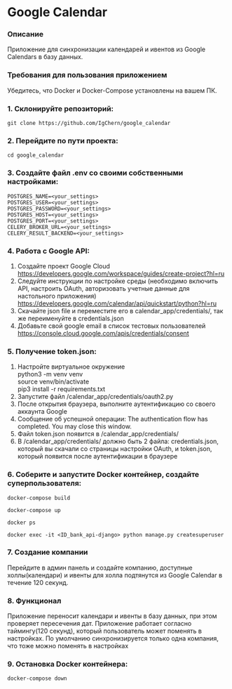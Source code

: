# Google Calendar

### Описание
Приложение для синхронизации календарей и ивентов из Google Calendars в базу данных.

### Требования для пользования приложением

Убедитесь, что Docker и Docker-Compose установлены на вашем ПК.

### 1. Склонируйте репозиторий:

    git clone https://github.com/IgChern/google_calendar

### 2. Перейдите по пути проекта:

    cd google_calendar

### 3. Создайте файл .env со своими собственными настройками:

    POSTGRES_NAME=<your_settings>
    POSTGRES_USER=<your_settings>
    POSTGRES_PASSWORD=<your_settings>
    POSTGRES_HOST=<your_settings>
    POSTGRES_PORT=<your_settings>
    CELERY_BROKER_URL=<your_settings>
    CELERY_RESULT_BACKEND=<your_settings>

### 4. Работа с Google API:  
1. Создайте проект Google Cloud  
https://developers.google.com/workspace/guides/create-project?hl=ru
2. Следуйте инструкции по настройке среды (необходимо включить API, настроить OAuth, авторизовать учетные данные для настольного приложения)  
https://developers.google.com/calendar/api/quickstart/python?hl=ru
3. Скачайте json file и переместите его в calendar_app/credentials/, так же переименуйте в credentials.json
4. Добавьте свой google email в список тестовых пользователей  
https://console.cloud.google.com/apis/credentials/consent

### 5. Получение token.json:
1. Настройте виртуальное окружение  
python3 -m venv venv  
source venv/bin/activate  
pip3 install -r requirements.txt 
2. Запустите файл /calendar_app/credentials/oauth2.py
3. После открытия браузера, выполните аутентификацию со своего аккаунта Google
4. Сообщение об успешной операции: The authentication flow has completed. You may close this window.
5. Файл token.json появится в /calendar_app/credentials/
6. В /calendar_app/credentials/ должно быть 2 файла: credentials.json, который вы скачали со страницы настройки OAuth, и token.json, который появится после аутентификации в браузере

### 6. Соберите и запустите Docker контейнер, создайте суперпользователя:

    docker-compose build

    docker-compose up

    docker ps

    docker exec -it <ID_bank_api-django> python manage.py createsuperuser

### 7. Создание компании
Перейдите в админ панель и создайте компанию, доступные холлы(календари) и ивенты для холла подтянутся из Google Calendar в течение 120 секунд.

### 8. Функционал
Приложение переносит календари и ивенты в базу данных, при этом проверяет пересечения дат. Приложение работает согласно таймингу(120 секунд), который пользователь может поменять в настройках. По умолчанию синхронизируется только одна компания, что тоже можно поменять в настройках

### 9. Остановка Docker контейнера:

    docker-compose down